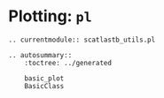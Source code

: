 # Plotting: `pl`

```{eval-rst}
.. currentmodule:: scatlastb_utils.pl
```

```{eval-rst}
.. autosummary::
    :toctree: ../generated

    basic_plot
    BasicClass
```
